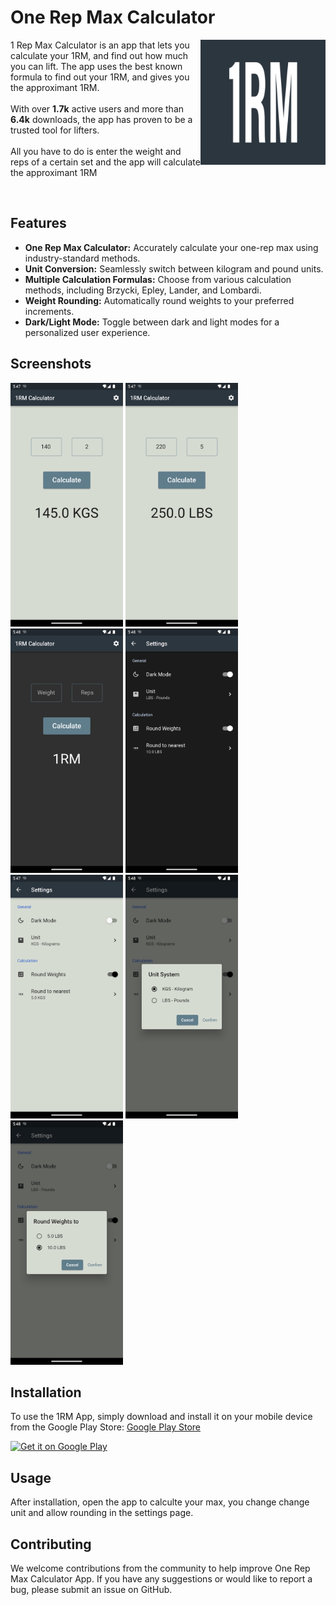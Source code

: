 # One Rep Max Calculator
<img src="images/launcher_icon.png" alt="drawing" align="right" width="200"/>


1 Rep Max Calculator is an app that lets you calculate your 1RM, and find out how much you can lift.
The app uses the best known formula to find out your 1RM, and gives you the approximant 1RM.
<br/><br/>
With over **1.7k** active users and more than **6.4k** downloads, the app has proven to be a trusted tool for lifters.
<br/><br/>
All you have to do is enter the weight and reps of a certain set and the app will calculate the approximant 1RM

<br/>

## Features

- **One Rep Max Calculator:** Accurately calculate your one-rep max using industry-standard methods.
- **Unit Conversion:** Seamlessly switch between kilogram and pound units.
- **Multiple Calculation Formulas:** Choose from various calculation methods, including Brzycki, Epley, Lander, and Lombardi.
- **Weight Rounding:** Automatically round weights to your preferred increments.
- **Dark/Light Mode:** Toggle between dark and light modes for a personalized user experience.

## Screenshots


<img src="/images/screenshots/calc-kg.png" width="180"> <img src="/images/screenshots/calc-pound.png" width="180"> <img src="/images/screenshots/home-dark.png" width="180"> <img src="/images/screenshots/settings-dark.png" width="180"> <img src="/images/screenshots/settings-light.png" width="180"> <img src="/images/screenshots/unit.png" width="180">
<img src="/images/screenshots/round.png" width="180">
## Installation

To use the 1RM App, simply download and install it on your mobile device from the Google Play Store: [Google Play Store](https://play.google.com/store/apps/details?id=com.app.a1rmcalc)

<a href='https://play.google.com/store/apps/details?id=com.app.a1rmcalc'><img alt='Get it on Google Play' src='https://play.google.com/intl/en_us/badges/static/images/badges/en_badge_web_generic.png' width='258.5' height='100'/></a>

## Usage

After installation, open the app to calculte your max,  you change change unit and allow rounding in the settings page.

## Contributing

We welcome contributions from the community to help improve One Rep Max Calculator App. If you have any suggestions or would like to report a bug, please submit an issue on GitHub.
